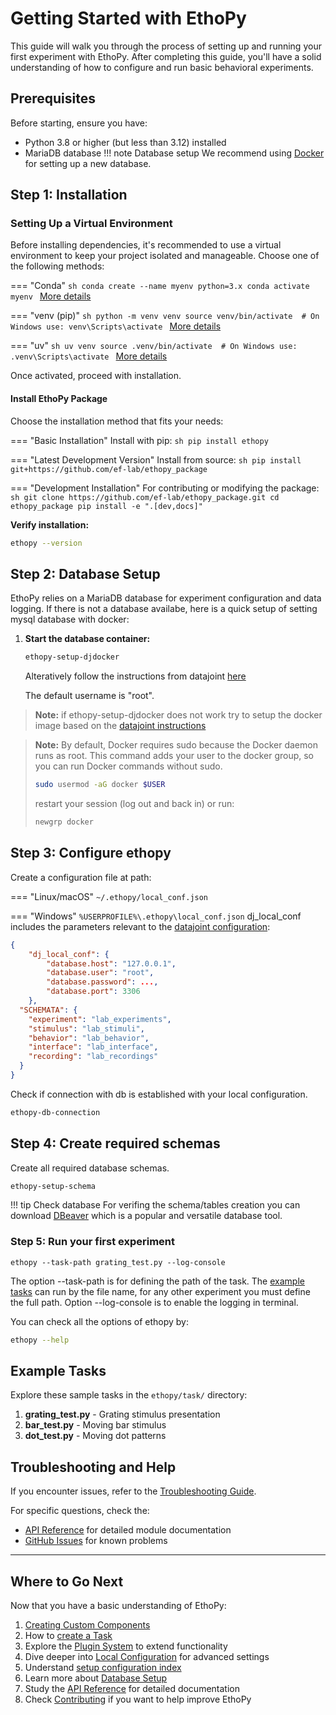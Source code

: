 # Getting Started with EthoPy

This guide will walk you through the process of setting up and running your first experiment with EthoPy. After completing this guide, you'll have a solid understanding of how to configure and run basic behavioral experiments.

## Prerequisites

Before starting, ensure you have:

- Python 3.8 or higher (but less than 3.12) installed
- MariaDB database
!!! note  Database setup
    We recommend using [Docker](https://www.docker.com/blog/getting-started-with-docker-desktop/) for setting up a new database.

## Step 1: Installation

### Setting Up a Virtual Environment

Before installing dependencies, it's recommended to use a virtual environment to keep your project isolated and manageable. Choose one of the following methods:

=== "Conda"
    ```sh
    conda create --name myenv python=3.x
    conda activate myenv
    ```
    [More details](https://docs.conda.io/projects/conda/en/latest/user-guide/tasks/manage-environments.html)

=== "venv (pip)"
    ```sh
    python -m venv venv
    source venv/bin/activate  # On Windows use: venv\Scripts\activate
    ```
    [More details](https://docs.python.org/3/library/venv.html)

=== "uv"
    ```sh
    uv venv
    source .venv/bin/activate  # On Windows use: .venv\Scripts\activate
    ```
    [More details](https://github.com/astral-sh/uv)

Once activated, proceed with installation.


#### Install EthoPy Package

Choose the installation method that fits your needs:

=== "Basic Installation"
    Install with pip:
    ```sh
    pip install ethopy
    ```

=== "Latest Development Version"
    Install from source:
    ```sh
    pip install git+https://github.com/ef-lab/ethopy_package
    ```

=== "Development Installation"
    For contributing or modifying the package:
    ```sh
    git clone https://github.com/ef-lab/ethopy_package.git
    cd ethopy_package
    pip install -e ".[dev,docs]"
    ```

**Verify installation:**

   ```bash
   ethopy --version
   ```

## Step 2: Database Setup

EthoPy relies on a MariaDB database for experiment configuration and data logging. If there is not a database availabe, here is a quick setup of setting mysql database with docker:

1. **Start the database container:**

   ```bash
   ethopy-setup-djdocker
   ```
   Alteratively follow the instructions from datajoint [here](https://github.com/datajoint/mysql-docker)

   The default username is "root".

> **Note:** if ethopy-setup-djdocker does not work try to setup the docker image based on the [datajoint instructions](https://github.com/datajoint/mysql-docker)


> **Note:** By default, Docker requires sudo because the Docker daemon runs as root.
This command adds your user to the docker group, so you can run Docker commands without sudo.
>
>```bash
>sudo usermod -aG docker $USER
>```
>
>restart your session (log out and back in) or run:
>```bash
>newgrp docker
>```
>

## Step 3: Configure ethopy

   Create a configuration file at path:
   
=== "Linux/macOS"
    `~/.ethopy/local_conf.json`

=== "Windows"
    `%USERPROFILE%\.ethopy\local_conf.json`
   dj_local_conf includes the parameters relevant to the [datajoint configuration](https://datajoint.com/docs/elements/element-miniscope/0.2/tutorials/01-Configure/):
   ```json
   {
       "dj_local_conf": {
           "database.host": "127.0.0.1",
           "database.user": "root",
           "database.password": ...,
           "database.port": 3306
       },
     "SCHEMATA": {
       "experiment": "lab_experiments",
       "stimulus": "lab_stimuli",
       "behavior": "lab_behavior",
       "interface": "lab_interface",
       "recording": "lab_recordings"
     }
   }
   ```

Check if connection with db is established with your local configuration.
   ```bash
   ethopy-db-connection
   ```

## Step 4: Create required schemas
   Create all required database schemas.

   ```bash
   ethopy-setup-schema
   ```
!!! tip Check database
    For verifing the schema/tables creation you can download [DBeaver](https://dbeaver.io/) which is a popular and versatile database tool.


### Step 5: Run your first experiment

```
ethopy --task-path grating_test.py --log-console
```
The option --task-path is for defining the path of the task. The [example tasks](https://github.com/ef-lab/ethopy_package/tree/main/src/ethopy/task) can run by the file name, for any other experiment you must define the full path.
Option --log-console is to enable the logging in terminal.


You can check all the options of ethopy by:
```bash
ethopy --help
```

## Example Tasks

Explore these sample tasks in the `ethopy/task/` directory:

1. **grating_test.py** - Grating stimulus presentation
2. **bar_test.py** - Moving bar stimulus
3. **dot_test.py** - Moving dot patterns

## Troubleshooting and Help

If you encounter issues, refer to the [Troubleshooting Guide](troubleshooting.md).

For specific questions, check the:
- [API Reference](API/logger.md) for detailed module documentation
- [GitHub Issues](https://github.com/ef-lab/ethopy_package/issues) for known problems

---

## Where to Go Next

Now that you have a basic understanding of EthoPy:

1. [Creating Custom Components](creating_custom_components.md)
2. How to [create a Task ](https://ef-lab.github.io/ethopy_package/task_setup/)
3. Explore the [Plugin System](plugin.md) to extend functionality
4. Dive deeper into [Local Configuration](local_conf.md) for advanced settings
5. Understand [setup configuration index](setup_configuration_idx.md)
6. Learn more about [Database Setup](database.md)
7. Study the [API Reference](API/logger.md) for detailed documentation
8. Check [Contributing](contributing.md) if you want to help improve EthoPy